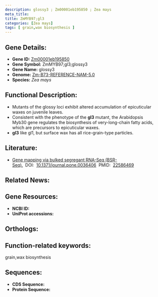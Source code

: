 ```yaml
---
description: glossy3 ; Zm00001eb195850 ; Zea mays
meta_title:
title: ZmMYB97;gl3
categories: [Zea mays]
tags: [ grain,wax biosynthesis ]
---
```


## Gene Details:
- **Gene ID:**	[Zm00001eb195850]()
- **Gene Symbol:** ZmMYB97;gl3;glossy3
- **Gene Name:** glossy3
- **Genome:** [Zm-B73-REFERENCE-NAM-5.0]()
- **Species:** *Zea mays*

## Functional Description:
   - Mutants of the glossy loci exhibit altered accumulation of epicuticular waxes on juvenile leaves.
   - Consistent with the phenotype of the **gl3** mutant, the Arabidopsis Myb30 gene regulates the biosynthesis of very-long-chain fatty acids, which are precursors to epicuticular waxes.
   - **gl3** like gl1, but surface wax has all rice-grain-type particles.

## Literature:
   - [Gene mapping via bulked segregant RNA-Seq (BSR-Seq).]( https://www.ncbi.nlm.nih.gov/pmc/articles/PMC3346754/)&nbsp;&nbsp;DOI:&nbsp;&nbsp;[10.1371/journal.pone.0036406](https://www.ncbi.nlm.nih.gov/pmc/articles/PMC3346754/)&nbsp;&nbsp;PMID:&nbsp;&nbsp;[22586469](https://pubmed.ncbi.nlm.nih.gov/22586469/)

## Related News:

## Gene Resources:
- **NCBI ID:** [](https://www.ncbi.nlm.nih.gov/gene/?term=)
- **UniProt accessions:** [](https://www.uniprot.org/uniprotkb//entry)

## Orthologs:

## Function-related keywords:
grain,wax biosynthesis

## Sequences:
- **CDS Sequence:**
- **Protein Sequence:**
